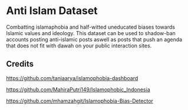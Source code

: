 # Anti Islam Dataset
Combatting islamaphobia and half-witted uneducated biases towards Islamic values and ideology. This dataset can be used to shadow-ban accounts posting anti-islamic posts aswell as posts that push an agenda that does not fit with dawah on your public interaction sites.

## Credits

https://github.com/taniaarya/islamophobia-dashboard

https://github.com/MahiraPutri149/Islamophobic_Indonesia

https://github.com/mhamzahgit/Islamophobia-Bias-Detector
